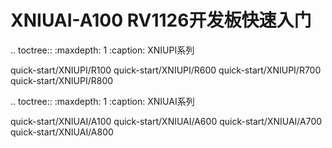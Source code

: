 XNIUAI-A100 RV1126开发板快速入门
===============

.. toctree::
   :maxdepth: 1
   :caption: XNIUPI系列

   quick-start/XNIUPI/R100
   quick-start/XNIUPI/R600
   quick-start/XNIUPI/R700
   quick-start/XNIUPI/R800

.. toctree::
   :maxdepth: 1
   :caption: XNIUAI系列

   quick-start/XNIUAI/A100
   quick-start/XNIUAI/A600
   quick-start/XNIUAI/A700
   quick-start/XNIUAI/A800